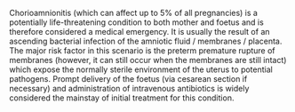 Chorioamnionitis (which can affect up to 5% of all pregnancies) is a potentially life\-threatening condition to both mother and foetus and is therefore considered a medical emergency. It is usually the result of an ascending bacterial infection of the amniotic fluid / membranes / placenta. The major risk factor in this scenario is the preterm premature rupture of membranes (however, it can still occur when the membranes are still intact) which expose the normally sterile environment of the uterus to potential pathogens. Prompt delivery of the foetus (via cesarean section if necessary) and administration of intravenous antibiotics is widely considered the mainstay of initial treatment for this condition.